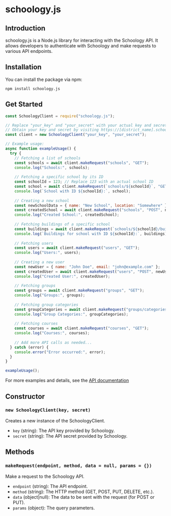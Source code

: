 # schoology.js

## Introduction

schoology.js is a Node.js library for interacting with the Schoology API. It allows developers to authenticate with Schoology and make requests to various API endpoints.

## Installation

You can install the package via npm:

`npm install schoology.js`

## Get Started

```js
const SchoologyClient = require("schoology.js");

// Replace "your_key" and "your_secret" with your actual key and secret. 
// Obtain your key and secret by visiting https://[district_name].schoology.com/api
const client = new SchoologyClient("your_key", "your_secret");

// Example usage:
async function exampleUsage() {
  try {
    // Fetching a list of schools
    const schools = await client.makeRequest("schools", "GET");
    console.log("Schools:", schools);
    
    // Fetching a specific school by its ID
    const schoolId = 123; // Replace 123 with an actual school ID
    const school = await client.makeRequest(`schools/${schoolId}`, "GET");
    console.log(`School with ID ${schoolId}:`, school);
    
    // Creating a new school
    const newSchoolData = { name: "New School", location: "Somewhere" };
    const createdSchool = await client.makeRequest("schools", "POST", newSchoolData);
    console.log("Created School:", createdSchool);
    
    // Fetching buildings of a specific school
    const buildings = await client.makeRequest(`schools/${schoolId}/buildings`, "GET");
    console.log(`Buildings for school with ID ${schoolId}:`, buildings);
    
    // Fetching users
    const users = await client.makeRequest("users", "GET");
    console.log("Users:", users);
    
    // Creating a new user
    const newUser = { name: "John Doe", email: "john@example.com" };
    const createdUser = await client.makeRequest("users", "POST", newUser);
    console.log("Created User:", createdUser);
    
    // Fetching groups
    const groups = await client.makeRequest("groups", "GET");
    console.log("Groups:", groups);
    
    // Fetching group categories
    const groupCategories = await client.makeRequest("groups/categories", "GET");
    console.log("Group Categories:", groupCategories);
    
    // Fetching courses
    const courses = await client.makeRequest("courses", "GET");
    console.log("Courses:", courses);
    
    // Add more API calls as needed...
  } catch (error) {
    console.error("Error occurred:", error);
  }
}

exampleUsage();

```

For more examples and details, see the  [API documentation](https://developers.schoology.com/api-documentation/rest-api-v1/)

## Constructor

### `new SchoologyClient(key, secret)`

Creates a new instance of the SchoologyClient.

- `key` (string): The API key provided by Schoology.
- `secret` (string): The API secret provided by Schoology.

## Methods

### `makeRequest(endpoint, method, data = null, params = {})`

Make a request to the Schoology API.

- `endpoint` (string): The API endpoint.
- `method` (string): The HTTP method (GET, POST, PUT, DELETE, etc.).
- `data` (object|null): The data to be sent with the request (for POST or PUT).
- `params` (object): The query parameters.
